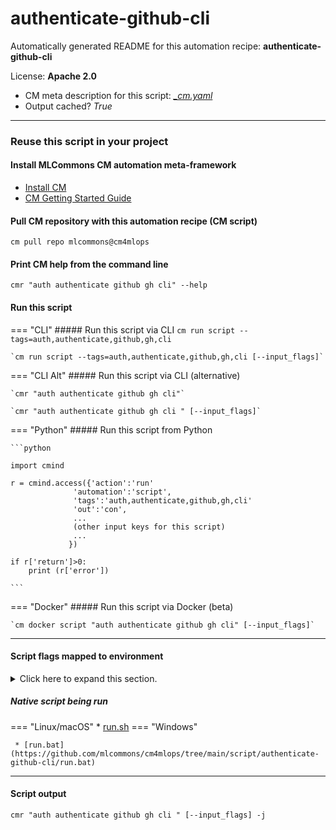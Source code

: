 # authenticate-github-cli
Automatically generated README for this automation recipe: **authenticate-github-cli**

License: **Apache 2.0**


* CM meta description for this script: *[_cm.yaml](https://github.com/mlcommons/cm4mlops/tree/main/script/authenticate-github-cli/_cm.yaml)*
* Output cached? *True*

---
### Reuse this script in your project

#### Install MLCommons CM automation meta-framework

* [Install CM](https://docs.mlcommons.org/ck/install)
* [CM Getting Started Guide](https://docs.mlcommons.org/ck/getting-started/)

#### Pull CM repository with this automation recipe (CM script)

```cm pull repo mlcommons@cm4mlops```

#### Print CM help from the command line

````cmr "auth authenticate github gh cli" --help````

#### Run this script

=== "CLI"
    ##### Run this script via CLI
    `cm run script --tags=auth,authenticate,github,gh,cli`

    `cm run script --tags=auth,authenticate,github,gh,cli [--input_flags]`

=== "CLI Alt"
    ##### Run this script via CLI (alternative)

    `cmr "auth authenticate github gh cli"`

    `cmr "auth authenticate github gh cli " [--input_flags]`


=== "Python"
    ##### Run this script from Python


    ```python

    import cmind

    r = cmind.access({'action':'run'
                  'automation':'script',
                  'tags':'auth,authenticate,github,gh,cli'
                  'out':'con',
                  ...
                  (other input keys for this script)
                  ...
                 })

    if r['return']>0:
        print (r['error'])

    ```


=== "Docker"
    ##### Run this script via Docker (beta)

    `cm docker script "auth authenticate github gh cli" [--input_flags]`

___


#### Script flags mapped to environment
<details>
<summary>Click here to expand this section.</summary>

* `--with-token=value`  &rarr;  `CM_GH_AUTH_TOKEN=value`
* `--with_token=value`  &rarr;  `CM_GH_AUTH_TOKEN=value`

**Above CLI flags can be used in the Python CM API as follows:**

```python
r=cm.access({... , "with-token":...}
```

</details>


##### Native script being run
=== "Linux/macOS"
     * [run.sh](https://github.com/mlcommons/cm4mlops/tree/main/script/authenticate-github-cli/run.sh)
=== "Windows"

     * [run.bat](https://github.com/mlcommons/cm4mlops/tree/main/script/authenticate-github-cli/run.bat)
___
#### Script output
`cmr "auth authenticate github gh cli " [--input_flags] -j`